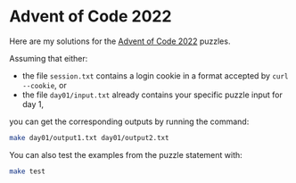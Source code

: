 # Advent of Code 2022

Here are my solutions for the [Advent of Code 2022] puzzles.

Assuming that either:
* the file `session.txt` contains a login cookie in a format accepted
  by `curl --cookie`, or
* the file `day01/input.txt` already contains your specific puzzle
  input for day 1,

you can get the corresponding outputs by running the command:
```sh
make day01/output1.txt day01/output2.txt
```

You can also test the examples from the puzzle statement with:
```sh
make test
```

[Advent of Code 2022]: <https://adventofcode.com/2022>
